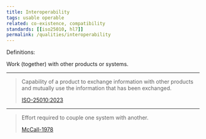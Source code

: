 ```yaml
---
title: Interoperability
tags: usable operable
related: co-existence, compatibility
standards: [[iso25010, hl7]]
permalink: /qualities/interoperability
---
```




Definitions:

Work (together) with other products or systems.

<hr class="with-no-margin"/>

>Capability of a product to exchange information with other products and mutually use the information that has been exchanged.
> 
>[ISO-25010:2023](/references/#iso-25010-2023)

<hr>

> Effort required to couple one system with another.
> 
> [McCall-1978](/references/#mccall)
